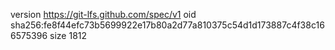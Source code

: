 version https://git-lfs.github.com/spec/v1
oid sha256:fe8f44efc73b5699922e17b80a2d77a810375c54d1d173887c4f38c166575396
size 1812
